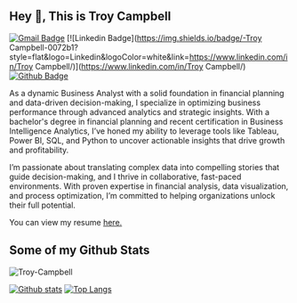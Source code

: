 ## Hey 👋, This is Troy Campbell
[![Gmail Badge](https://img.shields.io/badge/-tcampbell4709@gmail.com-c14438?style=flat&logo=Gmail&logoColor=white&link=mailto:tcampbell4709@gmail.com)](mailto:tcampbell4709@gmail.com) 
[![Linkedin Badge](https://img.shields.io/badge/-Troy Campbell-0072b1?style=flat&logo=Linkedin&logoColor=white&link=https://www.linkedin.com/in/Troy Campbell/)](https://www.linkedin.com/in/Troy Campbell/) [![Github Badge](https://img.shields.io/badge/-Troy-Campbell-grey?style=flat&logo=github&logoColor=white&link=https://github.com/Troy-Campbell/)](https://www.github.com/Troy-Campbell/) <p align='left'>As a dynamic Business Analyst with a solid foundation in financial planning and data-driven decision-making, I specialize in optimizing business performance through advanced analytics and strategic insights. With a bachelor's degree in financial planning and recent certification in Business Intelligence Analytics, I’ve honed my ability to leverage tools like Tableau, Power BI, SQL, and Python to uncover actionable insights that drive growth and profitability.

I’m passionate about translating complex data into compelling stories that guide decision-making, and I thrive in collaborative, fast-paced environments. With proven expertise in financial analysis, data visualization, and process optimization, I’m committed to helping organizations unlock their full potential.</p><p align='left'> You can view my resume <a href='https://docs.google.com/document/d/1SmXbBq3VVHDaWcrtIOoAb3QB9M7nLN1QEftUKV82nEU/edit?usp=sharing ' target=_blank><u>here</u>.</a></p>
## Some of my Github Stats
<p align=left> <img src=https://komarev.com/ghpvc/?username=Troy-Campbell alt=Troy-Campbell /> </p>

[![Github stats](https://github-readme-stats.vercel.app/api?username=Troy-Campbell&show_icons=true&include_all_commits=true)](https://github.com/Troy-Campbell/github-readme-stats)
[![Top Langs](https://github-readme-stats.vercel.app/api/top-langs/?username=Troy-Campbell&layout=compact)](https://github.com/Troy-Campbell/github-readme-stats)
